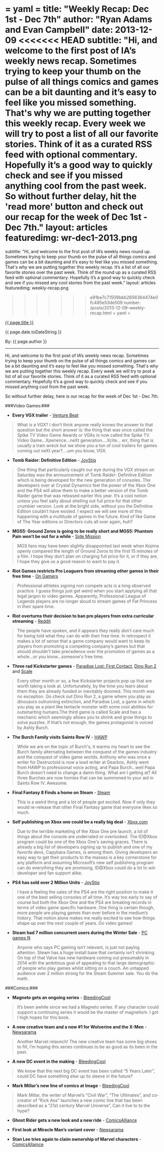 = yaml =
title: "Weekly Recap: Dec 1st - Dec 7th"
author: "Ryan Adams and Evan Campbell"
date: 2013-12-09
<<<<<<< HEAD
subtitle: "Hi, and welcome to the first post of IA’s weekly news recap. Sometimes trying to keep your thumb on the pulse of all things comics and games can be a bit daunting and it’s easy to feel like you missed something. That's why we are putting together this weekly recap. Every week we will try to post a list of all our favorite stories. Think of it as a curated RSS feed with optional commentary. Hopefully it’s a good way to quickly check and see if you missed anything cool from the past week. So without further delay, hit the 'read more' button and check out our recap for the week of Dec 1st - Dec 7th."
layout: articles
featuredimg: wr-dec1-2013.png
=======
subtitle: "Hi, and welcome to the first post of IA’s weekly news round up. Sometimes trying to keep your thumb on the pulse of all things comics and games can be a bit daunting and it’s easy to feel like you missed something. That's why we are putting together this weekly recap. It’s a list of all our favorite stories over the past week. Think of the round up as a curated RSS feed with optional commentary. Hopefully it’s a good way to quickly check and see if you missed any cool stories from the past week."
layout: articles
featuredimg: weekly-recap.png
>>>>>>> e91be7c71509bbb2656364474e0fc485e53de509
number: /posts/2013-12-09-weekly-recap.html
= yaml =

<a href="{{ page.url }}" class='postTitleLink'><p class='postTitle'>{{ page.title }}</p></a>
<p class='postPublished'>{{ page.date.toDateString }}</p>
<p class='postAuthor'>By: {{ page.author }}</p>
<hr>

Hi, and welcome to the first post of IA’s weekly news recap. Sometimes trying to keep your thumb on the pulse of all things comics and games can be a bit daunting and it’s easy to feel like you missed something. That's why we are putting together this weekly recap. Every week we will try to post a list of all our favorite stories. Think of it as a curated RSS feed with optional commentary. Hopefully it’s a good way to quickly check and see if you missed anything cool from the past week.

So without further delay, here is our recap for the week of Dec 1st - Dec 7th.

###Video Games:###
* **Every VGX trailer** -  [Venture Beat](http://venturebeat.com/2013/12/07/watch-every-trailer-from-spikes-vgx-award-show-right-here/)
> What is a VGX? I don’t think anyone really knows the answer to that question but the short answer is: the thing that was once called the Spike TV Video Game Awards or VGAs is now called the Spike TV Video Game...Xperience...neXt generation….Xcite… err, thing that is usually a train wreck but we show you a ton of cool trailers for games coming out neXt year?....um  you know, VGX.

* **Tomb Raider: Definitive Edition** - [JoyStiq](http://www.joystiq.com/2013/12/07/tomb-raider-definitive-edition-confirmed-for-xbox-one-ps4/)
> One thing that particularly caught our eye during the VGX stream on Saturday was the announcement of Tomb Raider: Definitive Edition which is being developed for the new generation of consoles. The developers over at Crystal Dynamics feel the power of the Xbox One and the PS4 will allow them to make a better version of the Tomb Raider game that was released earlier this year. It’s a cool notion unless you feel salty about shelling out full price for that other crumbier version. Look at the bright side, without you the Definitive Edition couldn’t have existed. I expect we will see more of this happening with a multitude of games in the future. Kind of like Game of The Year editions or Directors cuts all over again, huh?

* **MGS5: Ground Zeros is going to be really short and MGS5: Phantom Pain won’t be out for a while** - [Side Mission](http://www.gametrailers.com/side-mission/66798/metal-gear-solid-v-the-phantom-pain-wont-be-coming-out-for-a-long-while?utm_source=dlvr.it&utm_medium=twitter)
> MGS fans may have been slightly disappointed last week when Kojima openly compared the length of Ground Zeros to the first 15 minutes of a film. I hope they don’t plan on charging full price for it, or if they are, I hope they give us a good reason to want to pay it.

* **Riot Games restricts Pro Leaguers from streaming other games in their free time** - [On Gamers](http://www.ongamers.com/articles/riot-season-4-lcs-contracts-stipulate-players-cannot-stream-dota-2-blizzard-games/1100-261/)
> Professional athletes signing non compete acts is a long observed practice. I guess things just get weird when you start applying all that legal jargon to video games. Apparently, Professional League of Legends players are no longer aloud to stream games of Fat Princess in their spare time.

* **Riot overturns their decision to ban pro players from extra curricular streaming** - [Reddit](http://www.reddit.com/r/leagueoflegends/comments/1sa59j/update_on_the_lcs_streaming_policy/)
> The people have spoken, and it appears they really don’t care much for being told what they can do with their free time. In retrospect it makes a lot of sense that a game company would want to keep its players from promoting a competing company’s games but that should shouldn’t take precedence over the promotion of games as a whole...or you know...someone's free time.

* **Three rad Kickstarter games** - [Paradise Lost: First Contact](http://www.kickstarter.com/projects/1183462809/paradise-lost-first-contact?ref=live), [Dino Run 2](http://www.kickstarter.com/projects/pixeljam/dino-run-2) and [Scale](http://www.kickstarter.com/projects/1188957169/scale)
> Every other month or so, a few Kickstarter projects pop up that are worth taking a look at. Unfortunately, by the time you learn about them they are already funded or inevitably doomed. This month was no exception. Go check out Dino Run 2, a game where you play as dinosaurs outrunning extinction, and Paradise Lost, a game in which you play as a plant like tentacle monster with some cool abilities for outsmarting humans.The third game is called Scale and has a mechanic which seemingly allows you to shrink and grow things to solve puzzles. If that’s not enough, the games protagonist is voiced by Ashly Burch.

* **The Burch Family visits Saints Row IV** - [HAWP](http://www.heyash.com/we-are-a-saints-row-iv-dlc/)
> While we are on the topic of Burch's, it warms my heart to see the Burch family alternating between the conquest of the games industry and the conquest of video game worlds. Anthony who was once a writer for Destructoid is now a lead writer at Gearbox, Ashly went from HAWP to professional voice acting, and Papa Burch...well Papa Burch doesn’t need to change a damn thing. What am I getting at? All three Burches are now homies that can be summoned to your aid in Saints Row IV. Awesome.

* **Final Fantasy 8 Finds a home on Steam** - [Steam](http://store.steampowered.com/agecheck/app/39150/)
> This is a weird thing and a lot of people got excited. Now if only they would re-release that other Final Fantasy game that everyone likes so much.

* **Self publishing on Xbox one could be a really big deal** - [Xbox.com](http://news.xbox.com/2013/12/xbox-one-developers-id-at-xbox)
> Due to the terrible marketing of the Xbox One pre launch, a lot of things about the console are underrated or overlooked. The ID@Xbox program could be one of the Xbox One's saving graces. There is already a big list of developers signing up to publish and one of my favorite devs, Capybara Games, is among them. Giving developers an easy way to get their products to the masses is a key cornerstone for any platform and assuming Microsoft’s new self publishing program can do everything they are promising, ID@Xbox could do a lot to win developer and fan support alike.

* **PS4 has sold over 2 Million Units** - [JoyStiq](http://www.joystiq.com/2013/12/03/sony-ps4-sales-rise-to-2-1-million-700k-sold-in-europe-austr/)
> I have a feeling the sales of the PS4 are the right position to make it one of the best selling consoles of all time. It’s way too early to say of course but both the Xbox One and the PS4 are breaking records in terms of video game specific hardware. One thing is certain though, more people are playing games than ever before in the medium’s history. That notion alone makes me really excited to see how things shape up over the next couple of years. Go video games!

* **Steam had 7 million concurrent users during the Winter Sale** - [PC games N](http://www.pcgamesn.com/steam-breaks-7-million-concurrent-users-more-million-more-time-last-year)
> Anyone who says PC gaming isn’t relevant, is just not paying attention. Steam has a huge install base that certainly isn’t shrinking. On top of that Valve has new hardware coming out presumably in 2014 with the ambitious goal of appealing to that large demographic of people who play games whilst sitting on a couch. An untapped audience over 2 million strong for the Steam Summer sale. You do the math.

###Comics:###
* **Magneto gets an ongoing series** - [BleedingCool](http://www.bleedingcool.com/2013/12/05/magneto-gets-an-ongoing-series-in-march-from-bunn-and-walta/)
> It’s been awhile since we had a Magneto series. If any character could support a continuing series it would be the master of magnetism. I got I high hopes for this book.

* **A new creative team and a new #1 for Wolverine and the X-Men** - [Newsarama](http://www.newsarama.com/19732-jason-latour-schools-wolverine-the-x-men.html)
> Another Marvel relaunch! The new creative team has some big shoes to fill, I’m hoping this series continues to be as good as its been in the past.

* **A new DC event in the making** - [BleedingCool](http://www.bleedingcool.com/2013/12/02/before-five-years-later-a-dc-earth-war/)
> We know that the next big DC event has been called “5 Years Later”, could DC have something else up its sleeve in the future?

* **Mark Millar’s new line of comics at Image** - [BleedingCool](http://www.bleedingcool.com/2013/12/02/mark-millar-confirmes-starlight-comic-with-goran-parlov/)
> Mark Millar, the writer of Marvel’s “Civil War”, “The Ultimates”, and co-creator of “Kick Ass” launches a new comic line that has been described as a “21st century Marvel Universe”, Can it live to to the hype?

* **Ghost Rider gets a new look and a new ride** - [ComicsAlliance](http://comicsalliance.com/ghost-rider-motorcycle-car-felipe-smith-tradd-moore-marvel/)

* **First look at Miracle Man’s variant cover** - [Newsarama](http://www.newsarama.com/19725-miracleman-1-jerome-opena-variant-1st-look.html)

* **Stan Lee tries again to claim  ownership of Marvel characters** -  [ComicsAllaince](http://comicsalliance.com/stan-lee-media-claims-ownership-of-marvel-characters-again/)
